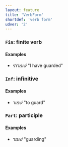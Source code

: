 ```yaml
---
layout: feature
title: 'VerbForm'
shortdef: 'verb form'
udver: '2'
---
```


### <a name="Fin">`Fin`</a>: finite verb

#### Examples

* _שׁומרתי_ "I have guarded"

### <a name="Inf">`Inf`</a>: infinitive

#### Examples

* _שׁמור_ "to guard"

### <a name="Part">`Part`</a>: participle

#### Examples

* _שׁומר_ "guarding"
<!-- Interlanguage links updated Ne 5. května 2024, 18:20:27 CEST -->
